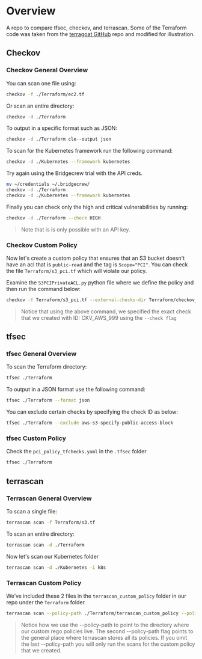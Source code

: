 # Overview

A repo to compare tfsec, checkov, and terrascan. Some of the Terraform code was taken from the [terragoat GitHub](https://github.com/bridgecrewio/terragoat/blob/master/terraform/aws/ec2.tf) repo and modified for illustration.

## Checkov

### Checkov General Overview

You can scan one file using:

```bash
checkov -f ./Terraform/ec2.tf
```

Or scan an entire directory:

```bash
checkov -d ./Terraform
```

To output in a specific format such as JSON:

```bash
checkov -d ./Terraform cle--output json
```

To scan for the Kubernetes framework run the following command:

```bash
checkov -d ./Kubernetes --framework kubernetes
```

Try again using the Bridgecrew trial with the API creds.

```bash
mv ~/credentials ~/.bridgecrew/
checkov -d ./Terraform
checkov -d ./Kubernetes --framework kubernetes
```

Finally you can check only the high and critical vulnerabilities by running:

```bash
checkov -d ./Terraform --check HIGH
```

> Note that is is only possible with an API key.

### Checkov Custom Policy

Now let's create a custom policy that ensures that an S3 bucket doesn't have an acl that is `public-read` and the tag is `Scope="PCI"`. You can check the file `Terraform/s3_pci.tf` which will violate our policy.

Examine the `S3PCIPrivateACL.py` python file where we define the policy and then run the command below:

```bash
checkov -f Terraform/s3_pci.tf --external-checks-dir Terraform/checkov_my_extra_checks --check CKV_AWS_999
```

> Notice that using the above command, we specified the exact check that we created with ID: CKV_AWS_999 using the `--check flag`

## tfsec

### tfsec General Overview

To scan the Terraform directory:

```bash
tfsec ./Terraform
```

To output in a JSON format use the following command:

```bash
tfsec ./Terraform --format json
```

You can exclude certain checks by specifying the check ID as below:

```bash
tfsec ./Terraform --exclude aws-s3-specify-public-access-block
```

### tfsec Custom Policy

Check the `pci_policy_tfchecks.yaml` in the `.tfsec` folder 

```bash
tfsec ./Terraform
```

## terrascan

### Terrascan General Overview

To scan a single file:

```bash
terrascan scan -f Terraform/s3.tf
```

To scan an entire directory:

```bash
terrascan scan -d ./Terraform
```

Now let's scan our Kubernetes folder

```bash
terrascan scan -d ./Kubernetes -i k8s
```

### Terrascan Custom Policy

We’ve included these 2 files in the `terrascan_custom_policy` folder in our repo under the `Terraform` folder.

```bash
terrascan scan --policy-path ./Terraform/terrascan_custom_policy --policy-path ~/.terrascan/pkg/policies/opa/rego
```

> Notice how we use the --policy-path to point to the directory where our custom rego policies live. The second --policy-path flag points to the general place where terrascan stores all its policies. If you omit the last --policy-path you will only run the scans for the custom policy that we created.
> 

